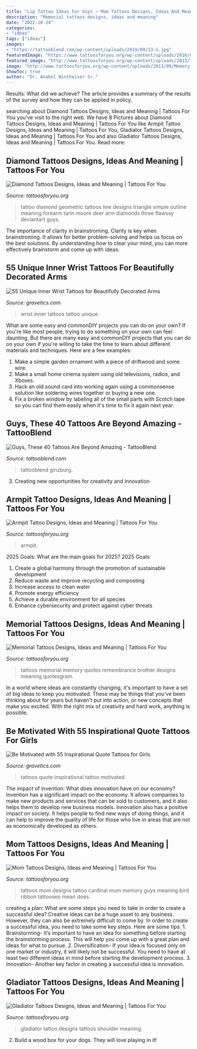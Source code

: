 ```yaml
---
title: "Lip Tattoo Ideas For Guys ~ Mom Tattoos Designs, Ideas And Meaning"
description: "Memorial tattoos designs, ideas and meaning"
date: "2022-10-24"
categories:
- "ideas"
tags: ["ideas"]
images:
- "https://tattooblend.com/wp-content/uploads/2019/09/13-1.jpg"
featuredImage: "https://www.tattoosforyou.org/wp-content/uploads/2016/03/Gladiator-Tattoo-Shoulder.jpg"
featured_image: "http://www.tattoosforyou.org/wp-content/uploads/2013/10/Diamond-Tattoo-Outline.jpg"
image: "http://www.tattoosforyou.org/wp-content/uploads/2013/09/Memory-Tattoos.jpg"
ShowToc: true
author: "Dr. Anabel Wintheiser Sr."
---
```



Results: What did we achieve?
The article provides a summary of the results of the survey and how they can be applied in policy.

	

		
searching about Diamond Tattoos Designs, Ideas and Meaning | Tattoos For You you've visit to the right web. We have 8 Pictures about Diamond Tattoos Designs, Ideas and Meaning | Tattoos For You like Armpit Tattoo Designs, Ideas and Meaning | Tattoos For You, Gladiator Tattoos Designs, Ideas and Meaning | Tattoos For You and also Gladiator Tattoos Designs, Ideas and Meaning | Tattoos For You. Read more:
		
    
## Diamond Tattoos Designs, Ideas And Meaning | Tattoos For You

<img loading=lazy src="http://www.tattoosforyou.org/wp-content/uploads/2013/10/Diamond-Tattoo-Outline.jpg" onerror="this.onerror=null;this.src='https://tse3.mm.bing.net/th?id=OIP.vVkqAr_uxybTuo_nAz255QHaJ4&amp;pid=15.1';" alt="Diamond Tattoos Designs, Ideas and Meaning | Tattoos For You">

_Source: tattoosforyou.org_

>tattoo diamond geometric tattoos line designs triangle simple outline meaning forearm tarin moore deer arm diamonds three flawssy deviantart guys. 

	

The importance of clarity in brainstroming.
Clarity is key when brainstroming. It allows for better problem-solving and helps us focus on the best solutions. By understanding how to clear your mind, you can more effectively brainstorm and come up with ideas.

    
## 55 Unique Inner Wrist Tattoos For Beautifully Decorated Arms

<img loading=lazy src="https://www.gravetics.com/wp-content/uploads/2017/03/Inner-Wrist-Tattoo-Design.jpg" onerror="this.onerror=null;this.src='https://tse2.mm.bing.net/th?id=OIP.aQ5ELNMW1gtYsnk35MDYaQHaHa&amp;pid=15.1';" alt="55 Unique Inner Wrist Tattoos for Beautifully Decorated Arms">

_Source: gravetics.com_

>wrist inner tattoos tattoo unique. 

	

What are some easy and commonDIY projects you can do on your own?
If you're like most people, trying to do something on your own can feel daunting. But there are many easy and commonDIY projects that you can do on your own if you're willing to take the time to learn about different materials and techniques. Here are a few examples:
1. Make a simple garden ornament with a piece of driftwood and some wire.
2. Make a small home cinema system using old televisions, radios, and Xboxes.
3. Hack an old sound card into working again using a commonsense solution like soldering wires together or buying a new one.
4. Fix a broken window by labeling all of the small parts with Scotch tape so you can find them easily when it's time to fix it again next year.

    
## Guys, These 40 Tattoos Are Beyond Amazing - TattooBlend

<img loading=lazy src="https://tattooblend.com/wp-content/uploads/2019/09/13-1.jpg" onerror="this.onerror=null;this.src='https://tse4.mm.bing.net/th?id=OIP.sOOatpJAbw6hXvxbaAQFWAHaHD&amp;pid=15.1';" alt="Guys, These 40 Tattoos Are Beyond Amazing - TattooBlend">

_Source: tattooblend.com_

>tattooblend ginzburg. 

	

3. Creating new opportunities for creativity and innovation 

    
## Armpit Tattoo Designs, Ideas And Meaning | Tattoos For You

<img loading=lazy src="https://www.tattoosforyou.org/wp-content/uploads/2017/07/Shark-Armpit-Tattoo-717x1024.jpg" onerror="this.onerror=null;this.src='https://tse4.mm.bing.net/th?id=OIP.tcC20EWZPp9qUwpM442lnAHaKk&amp;pid=15.1';" alt="Armpit Tattoo Designs, Ideas and Meaning | Tattoos For You">

_Source: tattoosforyou.org_

>armpit. 

	

2025 Goals: What are the main goals for 2025?
2025 Goals: 
1. Create a global harmony through the promotion of sustainable development 
2. Reduce waste and improve recycling and composting 
3. Increase access to clean water 
4. Promote energy efficiency 
5. Achieve a durable environment for all species 
6. Enhance cybersecurity and protect against cyber threats 

    
## Memorial Tattoos Designs, Ideas And Meaning | Tattoos For You

<img loading=lazy src="http://www.tattoosforyou.org/wp-content/uploads/2013/09/Memory-Tattoos.jpg" onerror="this.onerror=null;this.src='https://tse4.mm.bing.net/th?id=OIP.2G3m8Gd8v3K5JWT_Hw4llAHaJ4&amp;pid=15.1';" alt="Memorial Tattoos Designs, Ideas and Meaning | Tattoos For You">

_Source: tattoosforyou.org_

>tattoos memorial memory quotes remembrance brother designs meaning quotesgram. 

	

In a world where ideas are constantly changing, it's important to have a set of big ideas to keep you motivated. These may be things that you've been thinking about for years but haven't put into action, or new concepts that make you excited. With the right mix of creativity and hard work, anything is possible.

    
## Be Motivated With 55 Inspirational Quote Tattoos For Girls

<img loading=lazy src="https://www.gravetics.com/wp-content/uploads/2017/04/tattooapprentice-wildwestinktamworth-quotetattoos-tamworthtattoo-tattootamworth.jpg" onerror="this.onerror=null;this.src='https://tse4.mm.bing.net/th?id=OIP.ZVbcWBFdFmISz60ArtFd1AHaEK&amp;pid=15.1';" alt="Be Motivated with 55 Inspirational Quote Tattoos for Girls">

_Source: gravetics.com_

>tattoos quote inspirational tattoo motivated. 

	

The impact of invention: What does innovation have on our economy?
Invention has a significant impact on the economy. It allows companies to make new products and services that can be sold to customers, and it also helps them to develop new business models. Innovation also has a positive impact on society. It helps people to find new ways of doing things, and it can help to improve the quality of life for those who live in areas that are not as economically developed as others.

    
## Mom Tattoos Designs, Ideas And Meaning | Tattoos For You

<img loading=lazy src="http://www.tattoosforyou.org/wp-content/uploads/2013/10/Mom-Tattoos-For-Men.jpg" onerror="this.onerror=null;this.src='https://tse4.mm.bing.net/th?id=OIP.L3S7JZlE9ZeLXUglwl-sRwHaJ4&amp;pid=15.1';" alt="Mom Tattoos Designs, Ideas and Meaning | Tattoos For You">

_Source: tattoosforyou.org_

>tattoos mom designs tattoo cardinal mum memory guys meaning bird ribbon tattooseo mean does. 

	

creating a plan: What are some steps you need to take in order to create a successful idea?
Creative ideas can be a huge asset to any business. However, they can also be extremely difficult to come by. In order to create a successful idea, you need to take some key steps. Here are some tips: 1. Brainstorming- It’s important to have an idea for something before starting the brainstorming process. This will help you come up with a great plan and ideas for what to pursue. 2. Diversification- If your idea is focused only on one market or industry, it will likely not be successful. You need to have at least two different ideas in mind before starting the development process. 3. Innovation- Another key factor in creating a successful idea is innovation.

    
## Gladiator Tattoos Designs, Ideas And Meaning | Tattoos For You

<img loading=lazy src="https://www.tattoosforyou.org/wp-content/uploads/2016/03/Gladiator-Tattoo-Shoulder.jpg" onerror="this.onerror=null;this.src='https://tse1.mm.bing.net/th?id=OIP.wWPAqvNAzoSen_tBOxjx3AHaJ4&amp;pid=15.1';" alt="Gladiator Tattoos Designs, Ideas and Meaning | Tattoos For You">

_Source: tattoosforyou.org_

>gladiator tattoo designs tattoos shoulder meaning. 

	

2. Build a wood box for your dogs. They will love playing in it!

